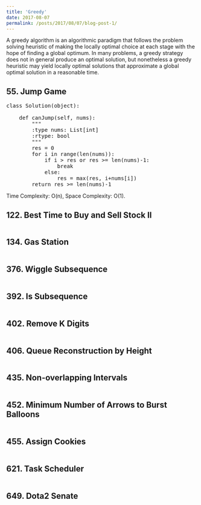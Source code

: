 ```yaml
---
title: 'Greedy'
date: 2017-08-07
permalink: /posts/2017/08/07/blog-post-1/
---
```


A greedy algorithm is an algorithmic paradigm that follows the problem solving heuristic of making the locally optimal choice at each stage with the hope of finding a global optimum. In many problems, a greedy strategy does not in general produce an optimal solution, but nonetheless a greedy heuristic may yield locally optimal solutions that approximate a global optimal solution in a reasonable time.

## 55. Jump Game
<pre>
class Solution(object):
    
    def canJump(self, nums):
        """
        :type nums: List[int]
        :rtype: bool
        """
        res = 0
        for i in range(len(nums)):
            if i > res or res >= len(nums)-1:
                break
            else:
                res = max(res, i+nums[i])
        return res >= len(nums)-1
</pre>
Time Complexity: O(n), Space Complexity: O(1).

## 122. Best Time to Buy and Sell Stock II
<pre>
</pre>

## 134. Gas Station
<pre>
</pre>

## 376. Wiggle Subsequence
<pre>
</pre>

## 392. Is Subsequence
<pre>
</pre>

## 402. Remove K Digits
<pre>
</pre>

## 406. Queue Reconstruction by Height
<pre>
</pre>

## 435. Non-overlapping Intervals
<pre>
</pre>

## 452. Minimum Number of Arrows to Burst Balloons
<pre>
</pre>

## 455. Assign Cookies
<pre>
</pre>

## 621. Task Scheduler
<pre>
</pre>

## 649. Dota2 Senate
<pre>
</pre>
